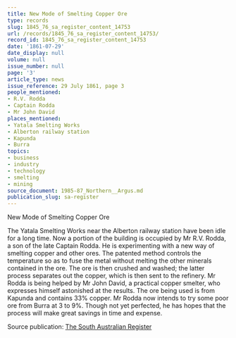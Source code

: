 ```yaml
---
title: New Mode of Smelting Copper Ore
type: records
slug: 1845_76_sa_register_content_14753
url: /records/1845_76_sa_register_content_14753/
record_id: 1845_76_sa_register_content_14753
date: '1861-07-29'
date_display: null
volume: null
issue_number: null
page: '3'
article_type: news
issue_reference: 29 July 1861, page 3
people_mentioned:
- R.V. Rodda
- Captain Rodda
- Mr John David
places_mentioned:
- Yatala Smelting Works
- Alberton railway station
- Kapunda
- Burra
topics:
- business
- industry
- technology
- smelting
- mining
source_document: 1985-87_Northern__Argus.md
publication_slug: sa-register
---
```


New Mode of Smelting Copper Ore

The Yatala Smelting Works near the Alberton railway station have been idle for a long time.  Now a portion of the building is occupied by Mr R.V. Rodda, a son of the late Captain Rodda.  He is experimenting with a new way of smelting copper and other ores.  The patented method controls the temperature so as to fuse the metal without melting the other minerals contained in the ore.  The ore is then crushed and washed; the latter process separates out the copper, which is then sent to the refinery.  Mr Rodda is being helped by Mr John David, a practical copper smelter, who expresses himself astonished at the results.  The ore being used is from Kapunda and contains 33% copper.  Mr Rodda now intends to try some poor ore from Burra at 3 to 9%.  Though not yet perfected, he has hopes that the process will make great savings in time and expense.

Source publication: [The South Australian Register](/publications/sa-register/)

